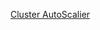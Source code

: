 [Cluster AutoScalier](https://github.com/architecture-studys/AWS/blob/main/EKS/Cluster/EC2/CA/Cluster.yaml)